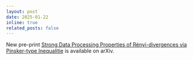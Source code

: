 ```yaml
---
layout: post
date: 2025-01-22
inline: true
related_posts: false
---
```


New pre-print [Strong Data Processing Properties of Rényi-divergences via Pinsker-type Inequalitie](https://arxiv.org/abs/2501.11473) is available on arXiv.
